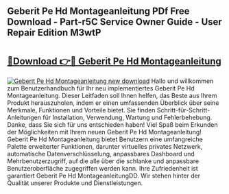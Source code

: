## Geberit Pe Hd Montageanleitung PDf Free Download - Part-r5C Service Owner Guide - User Repair Edition M3wtP

# <h2><a href="http://df89tlw.blite.top/?on=Geberit+Pe+Hd+Montageanleitung">🔗Download 👉🔴 Geberit Pe Hd Montageanleitung</a></h2>

[![Geberit Pe Hd Montageanleitung new download](https://i.imgur.com/lujVjoI.png)](http://df89tlw.blite.top/?on=Geberit+Pe+Hd+Montageanleitung)
Hallo und willkommen zum Benutzerhandbuch für Ihr neu implementiertes Geberit Pe Hd Montageanleitung. Dieser Leitfaden soll Ihnen helfen, das Beste aus Ihrem Produkt herauszuholen, indem er einen umfassenden Überblick über seine Merkmale, Funktionen und Vorteile bietet. Sie finden Schritt-für-Schritt-Anleitungen für Installation, Verwendung, Wartung und Fehlerbehebung. Danke, dass Sie sich für uns entschieden haben! Viel Spaß beim Erkunden der Möglichkeiten mit Ihrem neuen Geberit Pe Hd Montageanleitung! Geberit Pe Hd Montageanleitung bietet Benutzern eine umfangreiche Palette erweiterter Funktionen, darunter virtuelles privates Netzwerk, automatische Datenverschlüsselung, anpassbares Dashboard und Mehrbenutzerzugriff, auf die alle über die schlanke und anpassbare Benutzeroberfläche zugegriffen werden kann. Ihre Zufriedenheit ist garantiert Geberit Pe Hd MontageanleitungDD. Wir stehen hinter der Qualität unserer Produkte und Dienstleistungen.
